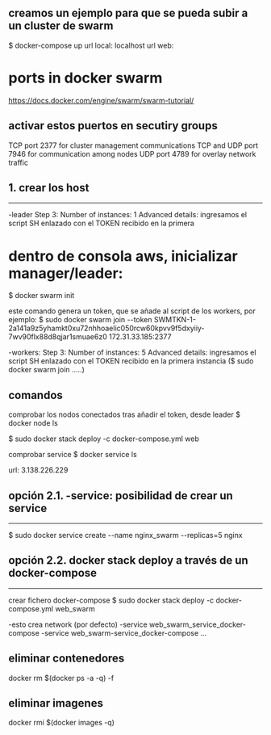 creamos un ejemplo para que se pueda subir a un cluster de swarm
--------------------------------------------------------------------
$ docker-compose up
url local: localhost
url web: 

# ports in docker swarm

https://docs.docker.com/engine/swarm/swarm-tutorial/

activar estos puertos en secutiry groups
---------------------------------------------
TCP port 2377 for cluster management communications
TCP and UDP port 7946 for communication among nodes
UDP port 4789 for overlay network traffic


## 1. crear los host
-----------------------------------
-leader
Step 3:
Number of instances: 1
Advanced details: ingresamos el script SH enlazado con el TOKEN recibido en la primera 

# dentro de consola aws, inicializar manager/leader:
$ docker swarm init

este comando genera un token, que se añade al script de los workers, por ejemplo:
$ sudo docker swarm join --token SWMTKN-1-2a141a9z5yhamkt0xu72nhhoaelic050rcw60kpvv9f5dxyiiy-7wv90flx88d8qjar1smuae6z0 172.31.33.185:2377

-workers:
Step 3:
Number of instances: 5
Advanced details: ingresamos el script SH enlazado con el TOKEN recibido en la primera instancia
    ($ sudo docker swarm join .....)

## comandos
comprobar los nodos conectados tras añadir el token, desde leader
$ docker node ls

$ sudo docker stack deploy -c docker-compose.yml web

comprobar service
$ docker service ls

url: 3.138.226.229

## opción 2.1. -service: posibilidad de crear un service
------------------------------------------------
$ sudo docker service create --name nginx_swarm --replicas=5 nginx

## opción 2.2. docker stack deploy a través de un docker-compose
-------------------------------------------------------
crear fichero docker-compose
$ sudo docker stack deploy -c docker-compose.yml web_swarm

-esto crea network (por defecto)
-service web_swarm_service_docker-compose
-service web_swarm-service_docker-compose
...



eliminar contenedores
-----------------------------------
docker rm $(docker ps -a -q) -f

eliminar imagenes
-----------------------------------
docker rmi $(docker images -q) 